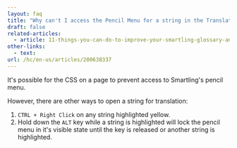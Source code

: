 ```yaml
---
layout: faq
title: "Why can't I access the Pencil Menu for a string in the Translation Interface?"
draft: false
related-articles:
  - article: 11-things-you-can-do-to-improve-your-smartling-glossary-and-the-quality-of-your-translation
other-links:
  - text:
url: /hc/en-us/articles/200638337
---
```



It's possible for the CSS on a page to prevent access to Smartling's pencil menu.

However, there are other ways to open a string for translation:

1. `CTRL + Right Click` on any string highlighted yellow.
2. Hold down the `ALT` key while a string is highlighted will lock the pencil menu in it's visible state until the key is released or another string is highlighted.